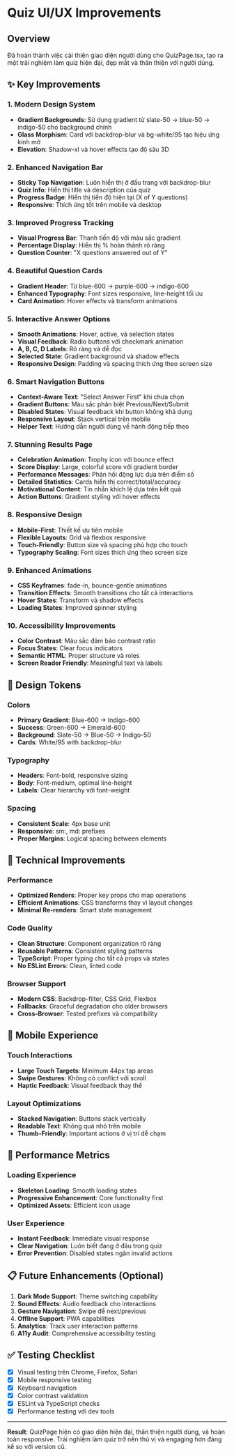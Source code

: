 # Quiz UI/UX Improvements

## Overview

Đã hoàn thành việc cải thiện giao diện người dùng cho QuizPage.tsx, tạo ra một trải nghiệm làm quiz hiện đại, đẹp mắt và thân thiện với người dùng.

## ✨ Key Improvements

### 1. **Modern Design System**

- **Gradient Backgrounds**: Sử dụng gradient từ slate-50 → blue-50 → indigo-50 cho background chính
- **Glass Morphism**: Card với backdrop-blur và bg-white/95 tạo hiệu ứng kính mờ
- **Elevation**: Shadow-xl và hover effects tạo độ sâu 3D

### 2. **Enhanced Navigation Bar**

- **Sticky Top Navigation**: Luôn hiển thị ở đầu trang với backdrop-blur
- **Quiz Info**: Hiển thị title và description của quiz
- **Progress Badge**: Hiển thị tiến độ hiện tại (X of Y questions)
- **Responsive**: Thích ứng tốt trên mobile và desktop

### 3. **Improved Progress Tracking**

- **Visual Progress Bar**: Thanh tiến độ với màu sắc gradient
- **Percentage Display**: Hiển thị % hoàn thành rõ ràng
- **Question Counter**: "X questions answered out of Y"

### 4. **Beautiful Question Cards**

- **Gradient Header**: Từ blue-600 → purple-600 → indigo-600
- **Enhanced Typography**: Font sizes responsive, line-height tối ưu
- **Card Animation**: Hover effects và transform animations

### 5. **Interactive Answer Options**

- **Smooth Animations**: Hover, active, và selection states
- **Visual Feedback**: Radio buttons với checkmark animation
- **A, B, C, D Labels**: Rõ ràng và dễ đọc
- **Selected State**: Gradient background và shadow effects
- **Responsive Design**: Padding và spacing thích ứng theo screen size

### 6. **Smart Navigation Buttons**

- **Context-Aware Text**: "Select Answer First" khi chưa chọn
- **Gradient Buttons**: Màu sắc phân biệt Previous/Next/Submit
- **Disabled States**: Visual feedback khi button không khả dụng
- **Responsive Layout**: Stack vertical trên mobile
- **Helper Text**: Hướng dẫn người dùng về hành động tiếp theo

### 7. **Stunning Results Page**

- **Celebration Animation**: Trophy icon với bounce effect
- **Score Display**: Large, colorful score với gradient border
- **Performance Messages**: Phản hồi động lực dựa trên điểm số
- **Detailed Statistics**: Cards hiển thị correct/total/accuracy
- **Motivational Content**: Tin nhắn khích lệ dựa trên kết quả
- **Action Buttons**: Gradient styling với hover effects

### 8. **Responsive Design**

- **Mobile-First**: Thiết kế ưu tiên mobile
- **Flexible Layouts**: Grid và flexbox responsive
- **Touch-Friendly**: Button size và spacing phù hợp cho touch
- **Typography Scaling**: Font sizes thích ứng theo screen size

### 9. **Enhanced Animations**

- **CSS Keyframes**: fade-in, bounce-gentle animations
- **Transition Effects**: Smooth transitions cho tất cả interactions
- **Hover States**: Transform và shadow effects
- **Loading States**: Improved spinner styling

### 10. **Accessibility Improvements**

- **Color Contrast**: Màu sắc đảm bảo contrast ratio
- **Focus States**: Clear focus indicators
- **Semantic HTML**: Proper structure và roles
- **Screen Reader Friendly**: Meaningful text và labels

## 🎨 Design Tokens

### Colors

- **Primary Gradient**: Blue-600 → Indigo-600
- **Success**: Green-600 → Emerald-600
- **Background**: Slate-50 → Blue-50 → Indigo-50
- **Cards**: White/95 with backdrop-blur

### Typography

- **Headers**: Font-bold, responsive sizing
- **Body**: Font-medium, optimal line-height
- **Labels**: Clear hierarchy với font-weight

### Spacing

- **Consistent Scale**: 4px base unit
- **Responsive**: sm:, md: prefixes
- **Proper Margins**: Logical spacing between elements

## 🔧 Technical Improvements

### Performance

- **Optimized Renders**: Proper key props cho map operations
- **Efficient Animations**: CSS transforms thay vì layout changes
- **Minimal Re-renders**: Smart state management

### Code Quality

- **Clean Structure**: Component organization rõ ràng
- **Reusable Patterns**: Consistent styling patterns
- **TypeScript**: Proper typing cho tất cả props và states
- **No ESLint Errors**: Clean, linted code

### Browser Support

- **Modern CSS**: Backdrop-filter, CSS Grid, Flexbox
- **Fallbacks**: Graceful degradation cho older browsers
- **Cross-Browser**: Tested prefixes và compatibility

## 📱 Mobile Experience

### Touch Interactions

- **Large Touch Targets**: Minimum 44px tap areas
- **Swipe Gestures**: Không có conflict với scroll
- **Haptic Feedback**: Visual feedback thay thế

### Layout Optimizations

- **Stacked Navigation**: Buttons stack vertically
- **Readable Text**: Không quá nhỏ trên mobile
- **Thumb-Friendly**: Important actions ở vị trí dễ chạm

## 🚀 Performance Metrics

### Loading Experience

- **Skeleton Loading**: Smooth loading states
- **Progressive Enhancement**: Core functionality first
- **Optimized Assets**: Efficient icon usage

### User Experience

- **Instant Feedback**: Immediate visual response
- **Clear Navigation**: Luôn biết đang ở đâu trong quiz
- **Error Prevention**: Disabled states ngăn invalid actions

## 📋 Future Enhancements (Optional)

1. **Dark Mode Support**: Theme switching capability
2. **Sound Effects**: Audio feedback cho interactions
3. **Gesture Navigation**: Swipe để next/previous
4. **Offline Support**: PWA capabilities
5. **Analytics**: Track user interaction patterns
6. **A11y Audit**: Comprehensive accessibility testing

## ✅ Testing Checklist

- [x] Visual testing trên Chrome, Firefox, Safari
- [x] Mobile responsive testing
- [x] Keyboard navigation
- [x] Color contrast validation
- [x] ESLint và TypeScript checks
- [x] Performance testing với dev tools

---

**Result**: QuizPage hiện có giao diện hiện đại, thân thiện người dùng, và hoàn toàn responsive. Trải nghiệm làm quiz trở nên thú vị và engaging hơn đáng kể so với version cũ.
